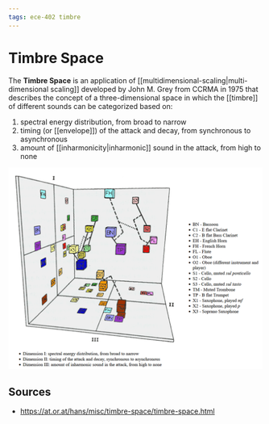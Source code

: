 ```yaml
---
tags: ece-402 timbre
---
```


# Timbre Space

The **Timbre Space** is an application of [[multidimensional-scaling|multi-dimensional scaling]] developed by John M. Grey from CCRMA in 1975 that describes the concept of a three-dimensional space in which the [[timbre]] of different sounds can be categorized based on:

1. spectral energy distribution, from broad to narrow
2. timing (or [[envelope]]) of the attack and decay, from synchronous to asynchronous
3. amount of [[inharmonicity|inharmonic]] sound in the attack, from high to none

![Timbre space diagram](../assets/timbre-space.png)

## Sources

- <https://at.or.at/hans/misc/timbre-space/timbre-space.html>

